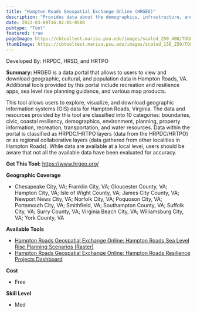 ```yaml
---
title: "Hampton Roads Geospatial Exchange Online (HRGEO)"
description: "Provides data about the demographics, infrastructure, and natural resources in Hampton Roads. Also includes some map viewers and web apps to interact with the data"
date: 2022-03-09T16:02:05-0500
pubtype: "Tool"
featured: true
pageImage: https://cbtooltest.marisa.psu.edu/images/scaled_250_400/TOOLID_2.0_ScreenCapture-1.png
thumbImage: https://cbtooltest.marisa.psu.edu/images/scaled_156_250/TOOLID_2.0_ScreenCapture-1.png
---
```

Developed By: HRPDC, HRSD, and HRTPO

**Summary:** HRGEO is a data portal that allows to users to view and download geographic, cultural, and population data in Hampton Roads, VA. Additional tools provided by this portal include recreation and resilience apps, sea level rise planning guidance, and various map products. 

This tool allows users to explore, visualize, and download geographic information systems (GIS) data for Hampton Roads, Virginia. The data and resources provided by this tool are classified into 10 categories: boundaries, civic, coastal resiliency, demographics, environment, planning, property information, recreation, transportation, and water resources. Data within the portal is classified as HRPDC/HRTPO layers (data from the HRPDC/HRTPO) or as regional collaborative layers (data gathered from other localities in Hampton Roads). While data are available at a local level, users should be aware that not all the available data have been evaluated for accuracy. 

__**Get This Tool:**__ https://www.hrgeo.org/

__**Geographic Coverage**__
- Chesapeake City, VA; Franklin City, VA; Gloucester County, VA; Hampton City, VA; Isle of Wight County, VA; James City County, VA; Newport News City, VA; Norfolk City, VA; Poquoson City, VA; Portsmouth City, VA; Smithfield, VA; Southampton County, VA; Suffolk City, VA; Surry County, VA; Virginia Beach City, VA; Williamsburg City, VA; York County, VA

__**Available Tools**__
-  [Hampton Roads Geospatial Exchange Online: Hampton Roads Sea Level Rise Planning Scenarios (Raster)](https://cbtooltest.marisa.psu.edu/collection/page-tool2.1)
-  [Hampton Roads Geospatial Exchange Online: Hampton Roads Resilience Projects Dashboard](https://cbtooltest.marisa.psu.edu/collection/page-tool2.2)

__**Cost**__
- Free

__**Skill Level**__
- Med
